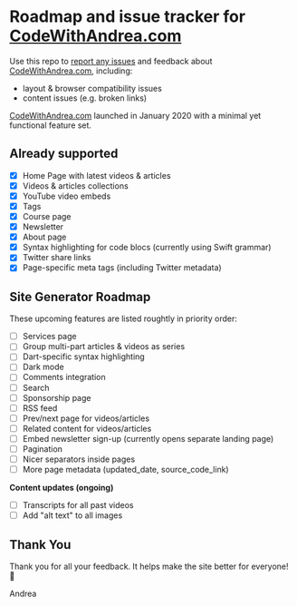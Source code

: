 # Roadmap and issue tracker for [CodeWithAndrea.com](https://www.codewithandrea.com/)

Use this repo to [report any issues](https://github.com/bizz84/code-with-andrea-issue-tracker/issues) and feedback about [CodeWithAndrea.com](https://www.codewithandrea.com/), including:

- layout & browser compatibility issues
- content issues (e.g. broken links)

[CodeWithAndrea.com](https://www.codewithandrea.com/) launched in January 2020 with a minimal yet functional feature set. 

## Already supported

- [x] Home Page with latest videos & articles
- [x] Videos & articles collections
- [x] YouTube video embeds
- [x] Tags
- [x] Course page
- [x] Newsletter
- [x] About page
- [x] Syntax highlighting for code blocs (currently using Swift grammar)
- [x] Twitter share links
- [x] Page-specific meta tags (including Twitter metadata)

## Site Generator Roadmap

These upcoming features are listed roughtly in priority order:

- [ ] Services page
- [ ] Group multi-part articles & videos as series
- [ ] Dart-specific syntax highlighting
- [ ] Dark mode
- [ ] Comments integration
- [ ] Search
- [ ] Sponsorship page
- [ ] RSS feed
- [ ] Prev/next page for videos/articles
- [ ] Related content for videos/articles
- [ ] Embed newsletter sign-up (currently opens separate landing page)
- [ ] Pagination
- [ ] Nicer separators inside pages
- [ ] More page metadata (updated_date, source_code_link)

**Content updates (ongoing)**

- [ ] Transcripts for all past videos
- [ ] Add "alt text" to all images

## Thank You

Thank you for all your feedback. It helps make the site better for everyone! 🙏

Andrea
